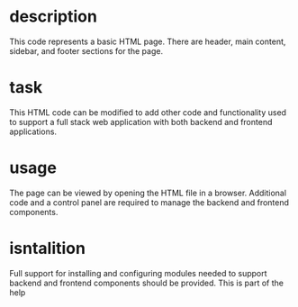 # description 
This code represents a basic HTML page. There are header, main content, sidebar, and footer sections for the page.
# task
This HTML code can be modified to add other code and functionality used to support a full stack web application with both backend and frontend applications.
# usage
The page can be viewed by opening the HTML file in a browser. Additional code and a control panel are required to manage the backend and frontend components.
# isntalition
Full support for installing and configuring modules needed to support backend and frontend components should be provided. This is part of the help